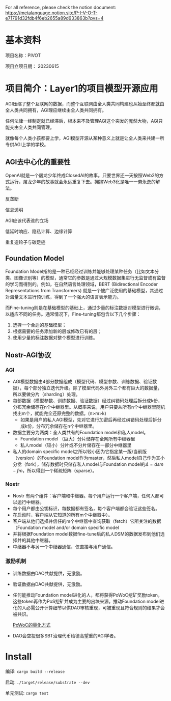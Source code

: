 For all reference, please check the notion document: https://metalanguage.notion.site/P-I-V-O-T-e71791d32fdb4f6eb2655a89d633863b?pvs=4

# 基本资料
 项目名称：PIVOT
 
 项目立项日期： 20230615
 

# 项目简介：Layer1的项目模型开源应用
AGI压缩了整个互联网的数据，而整个互联网由全人类共同构建也从始至终都就由全人类共同拥有，AGI理应继续由全人类共同拥有。

任何法律一经制定就已经滞后，根本来不及管理AGI这个突发的庞然大物，AGI只能交由全人类共同管理。

就像每个人类小孩都要上学，AGI模型开源从某种意义上就是让全人类来共建一所专供AGI上学的学校。
 
 
 ## AGI去中心化的重要性
 OpenAI就是一个屠龙少年终成ClosedAI的故事。只要世界还一天按照Web2的方式运行，屠龙少年的故事就会永远重复下去。拥抱Web3化是唯一一劳永逸的解法。
 
 反垄断 
 
 
  信息透明
  
  
AGI应该代表谁的立场


低延时响应、隐私计算、边缘计算

  重复造轮子与碳足迹
  
  ## Foundation Model
  Foundation Model指的是一种已经经过训练并能够处理某种任务（比如文本分类、图像识别等）的模型，通常它的参数是通过大规模数据集进行无监督或有监督的学习而得到的。例如，在自然语言处理领域，BERT (Bidirectional Encoder Representations from Transformers) 就是一个被广泛使用的基础模型，其通过对海量文本进行预训练，得到了一个强大的语言表示能力。

而Fine-tuning则是在基础模型的基础上，通过少量的标注数据对模型进行微调，以适应不同的任务。通常情况下，Fine-tuning都包含以下几个步骤：

1. 选择一个合适的基础模型；
2. 根据需要的任务添加新的层或修改已有的层；
3. 使用少量的标注数据对整个模型进行训练。

## Nostr-AGI协议
### AGI

- AGI模型数据由4部分数据组成（模型代码、模型参数、训练数据、验证数据），每个部分独立迭代升级。除了模型代码外另外三个都有巨大的数据量，所以要做分片（sharding）处理。
- 每部数据（模型参数、训练数据、验证数据）经过纠错码处理后拆分成k份，分布冗余储存在n个中继器里。从概率来说，用户只要从所有n个中继器里随机找出m个，就能完全还原完整的数据。(n>m>k)
    - 如果是用户的私人AGI模型，先对它进行加密后再经过纠错码处理后拆分成k份，分布冗余储存在n个中继器里。
- 数据主要分为两类：全人类共有的Foundation model和私人model。
    - Foundation model （巨大）分片储存在全网所有中继器里
    - 私人model（较小）分片或不分片储存在一部分中继器里
- 私人的domain specific model之所以较小因为它指定某一版/当前版（version）的Foundation model作为master，然后私人model自己作为其小分岔（fork），储存数据时只储存私人model与Foundation model的$\Delta = dsm-fm$，所以得到一个稀疏矩阵（sparse）。

### Nostr

- Nostr 有两个组件：客户端和中继器。每个用户运行一个客户端，任何人都可以运行中继器。
- 每个用户都由公钥标识，每数据都有签名，每个客户端都会验证这些签名。
- 在启动时，客户端从它知道的所有m个中继器中）。
- 客户端从他们选择并信任的m个中继器中查询获取（fetch）它所关注的数据（Foundation model and/or domain specific model
- 并将根据Foundation model数据fine-tune后的私人DSM的数据发布到他们选择并的其他中继器。
- 中继器不与另一个中继器通信，仅直接与用户通信。
 ### 激励机制

- 训练数据由DAO共献提供，无激励。
- 验证数据由DAO共献提供，无激励。
- 任何能推动Foundation model进化的人，都将获得PoWoC挖矿奖励token，这些token再作为PoS挖矿并成为主要的出块来源。推动Foundation model进化的人必需公开计算细节以供DAO审核重现，可被重现且符合规则的结果才会被共识。
    
    [PoWoC的量化方式](https://www.notion.so/PoWoC-9c7ff55a61f042e48eb5f985d7e8b427?pvs=21)
    
- DAO会空投很多SBT治理代币给德高望重的AGI学者。
 
# Install

编译:
```cargo build --release```

启动:
```./target/release/substrate --dev```

单元测试:
```cargo test```